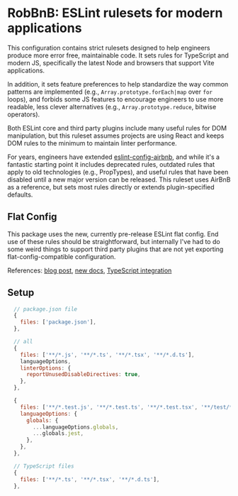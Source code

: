 # RobBnB: ESLint rulesets for modern applications

This configuration contains strict rulesets designed to help engineers produce more error free, maintainable code. It sets rules for TypeScript and modern JS, specifically the latest Node and browsers that support Vite applications.

In addition, it sets feature preferences to help standardize the way common patterns are implemented (e.g., `Array.prototype.forEach|map` over `for` loops), and forbids some JS features to encourage engineers to use more readable, less clever alternatives (e.g., `Array.prototype.reduce`, bitwise operators).

Both ESLint core and third party plugins include many useful rules for DOM manipulation, but this ruleset assumes projects are using React and keeps DOM rules to the minimum to maintain linter performance.

For years, engineers have extended [eslint-config-airbnb](https://github.com/airbnb/javascript/tree/master/packages/eslint-config-airbnb), and while it's a fantastic starting point it includes deprecated rules, outdated rules that apply to old technologies (e.g., PropTypes), and useful rules that have been disabled until a new major version can be released. This ruleset uses AirBnB as a reference, but sets most rules directly or extends plugin-specified defaults.

## Flat Config

This package uses the new, currently pre-release ESLint flat config. End use of these rules should be straightforward, but internally I've had to do some weird things to support third party plugins that are not yet exporting flat-config-compatible configuration.

References: [blog post](https://eslint.org/blog/2022/08/new-config-system-part-1/), [new docs](https://eslint.org/docs/latest/use/configure/configuration-files-new), [TypeScript integration](https://stackoverflow.com/questions/74237042/how-to-correctly-configure-the-parser-plugins-with-eslints-new-flat-config)

## Setup

```js
  // package.json file
  {
    files: ['package.json'],
  },

  // all
  {
    files: ['**/*.js', '**/*.ts', '**/*.tsx', '**/*.d.ts'],
    languageOptions,
    linterOptions: {
      reportUnusedDisableDirectives: true,
    },
  },

  {
    files: ['**/*.test.js', '**/*.test.ts', '**/*.test.tsx', '**/test/**'],
    languageOptions: {
      globals: {
        ...languageOptions.globals,
        ...globals.jest,
      },
    },
  },

  // TypeScript files
  {
    files: ['**/*.ts', '**/*.tsx', '**/*.d.ts'],
  },
```
